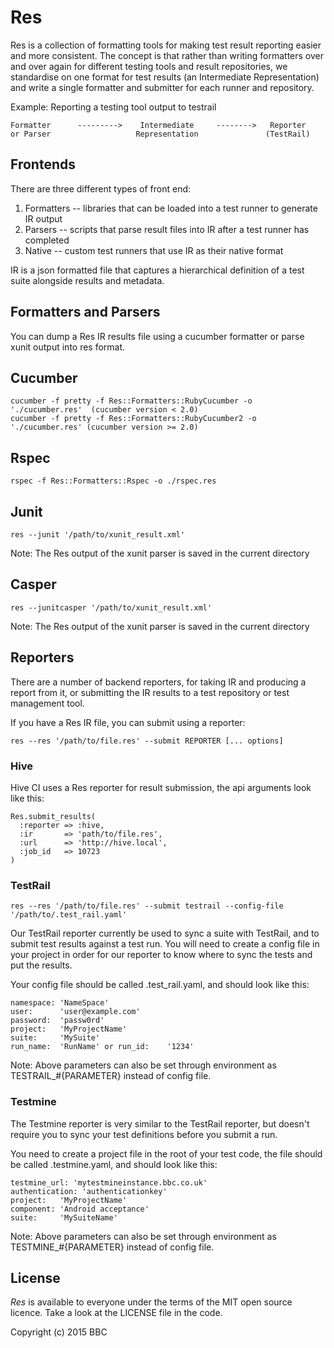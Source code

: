 # Res

Res is a collection of formatting tools for making test 
result reporting easier and more consistent. The concept is that 
rather than writing formatters over and over again for different testing
tools and result repositories, we standardise on one format for test
results (an Intermediate Representation) and write a single formatter
and submitter for each runner and repository.

Example: Reporting a testing tool output to testrail

    Formatter      --------->    Intermediate     -------->   Reporter
    or Parser                   Representation               (TestRail)

## Frontends

There are three different types of front end:

1. Formatters -- libraries that can be loaded into a test runner to generate IR output
2. Parsers -- scripts that parse result files into IR after a test runner has completed
3. Native -- custom test runners that use IR as their native format

IR is a json formatted file that captures a hierarchical definition of 
a test suite alongside results and metadata.

## Formatters and Parsers
You can dump a Res IR results file using a cucumber formatter or parse xunit output into res format. 

## Cucumber

    cucumber -f pretty -f Res::Formatters::RubyCucumber -o './cucumber.res'  (cucumber version < 2.0)
    cucumber -f pretty -f Res::Formatters::RubyCucumber2 -o './cucumber.res' (cucumber version >= 2.0)

## Rspec

    rspec -f Res::Formatters::Rspec -o ./rspec.res
    
## Junit

    res --junit '/path/to/xunit_result.xml'
Note: The Res output of the xunit parser is saved in the current directory

## Casper

    res --junitcasper '/path/to/xunit_result.xml'
Note: The Res output of the xunit parser is saved in the current directory

## Reporters

There are a number of backend reporters, for taking IR and producing a report from
it, or submitting the IR results to a test repository or test management
tool.

If you have a Res IR file, you can submit using a reporter: 

    res --res '/path/to/file.res' --submit REPORTER [... options]

### Hive

Hive CI uses a Res reporter for result submission, the api arguments look like this:

    Res.submit_results( 
      :reporter => :hive, 
      :ir       => 'path/to/file.res', 
      :url      => 'http://hive.local', 
      :job_id   => 10723 
    )

### TestRail

    res --res '/path/to/file.res' --submit testrail --config-file '/path/to/.test_rail.yaml'

Our TestRail reporter currently be used to sync a suite with TestRail, and
to submit test results against a test run. You will need to create a
config file in your project in order for our reporter to know where to sync
the tests and put the results.
    
Your config file should be called .test_rail.yaml, and should look like this:

    namespace: 'NameSpace'
    user:      'user@example.com'
    password:  'passw0rd'
    project:   'MyProjectName'
    suite:     'MySuite'
    run_name:  'RunName' or run_id:    '1234'

Note: Above parameters can also be set through environment as TESTRAIL_#{PARAMETER} instead of config file.

### Testmine 

The Testmine reporter is very similar to the TestRail reporter, but doesn't 
require you to sync your test definitions before you submit a run.

You need to create a project file in the root of your test code, the file 
should be called .testmine.yaml, and should look like this:

    testmine_url: 'mytestmineinstance.bbc.co.uk'
    authentication: 'authenticationkey'
    project:   'MyProjectName'
    component: 'Android acceptance'
    suite:     'MySuiteName'

Note: Above parameters can also be set through environment as TESTMINE_#{PARAMETER} instead of config file.

## License

*Res* is available to everyone under the terms of the MIT open source licence. Take a look at the LICENSE file in the code.

Copyright (c) 2015 BBC
